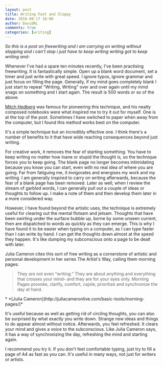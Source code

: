 ```yaml
---  
layout: post  
title: Writing Fast and Sloppy  
date: 2016-08-17 16:08  
author: DavidRL  
comments: true  
categories: [writing]  
---  
```

<em>So this is a post on freewriting and i am carrying on writing without stopping and i can't stop i just have to keep writing writing got to keep writing and-</em>  

Whenever I've had a spare ten minutes recently, I've been practising freewriting. It is fantastically simple. Open up a blank word document, set a timer and just write with great speed. I ignore typos, ignore grammar and just focus on filling the page. Generally, if my mind goes completely blank I just start to repeat "Writing, Writing" over and over again until my mind snags on something and I start again. The result is 500 words or so of the above.  
<!--more-->  

<a href="https://www.reddit.com/r/writing/comments/3ggmvu/mitch_hedbergs_daily_free_writing_exercise/">Mitch Hedberg</a> was famous for pioneering this technique, and his neatly composed notebooks were what inspired me to try it out for myself. One is at the top of the post. Sometimes I have switched to paper when away from the computer, but I found this method works best on the computer.  

It's a simple technique but an incredibly effective one. I think there's a number of benefits to it that have wide reaching consequences beyond just writing.  

For creative work, it removes the fear of starting something. You have to keep writing no matter how inane or stupid the thought is, so the technique forces you to keep going. The blank page no longer becomes intimidating because you know you can start,  even with no real idea of where you are going.  Far from fatiguing me, it invigorates and energises my work and my writing. I am generally inspired to carry on writing afterwards, because the fear of a blank page has been removed. Later as well, when I review the stream of garbled words, I can generally pull out a couple of ideas or thoughts to follow up. I make a note of them and then develop them later in a more considered way.  

However, I have found beyond the artistic uses, the technique is extremely useful for clearing out the mental flotsam and jetsam. Thoughts that have been swirling under the surface bubble up, borne by some unseen current, then are dispatched to words as quickly as they can emerge. This is why I have found it to be easier when typing on a computer, as I can type faster than I can write by hand. I can get the thoughts down almost at the speed they happen. It's like dumping my subconscious onto a page to be dealt with later.  

Julia Cameron cites this sort of free writing as a cornerstone of artistic and personal development in her series The Artist's Way, calling them morning pages:  

<blockquote>  
  They are not even “writing.” They are about anything and everything that crosses your mind– and they are for your eyes only. Morning Pages provoke, clarify, comfort, cajole, prioritize and synchronize the day at hand.
</blockquote>    
  * *[Julia Cameron](http://juliacameronlive.com/basic-tools/morning-pages/)*  


It's useful because as well as getting rid of circling thoughts, you can also be surprised by what exactly you write down. Strange new ideas and things to do appear almost without notice. Afterwards, you feel refreshed. It clears your mind and gives a voice to the subconscious. Like Julia Cameron says, it has a way of synchronizing the day, refreshing the mind and starting again.  

I recommend you try it. If you don't feel comfortable typing, just try to fill a page of A4 as fast as you can. It's useful in many ways, not just for writers or artists.  
